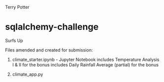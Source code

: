 Terry Potter
# sqlalchemy-challenge

Surfs Up

Files amended and created for submission:

1. climate_starter.ipynb -  Jupyter Notebook
	includes Temperature Analysis I & II for the bonus
	includes Daily Rainfall Average (partial) for the bonus

2. climate_app.py 

